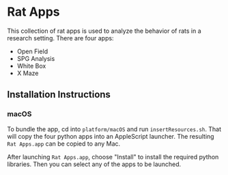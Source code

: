 # Rat Apps

This collection of rat apps is used to analyze the behavior of rats in a research setting. There are four apps:
* Open Field
* SPG Analysis
* White Box
* X Maze

## Installation Instructions

### macOS

To bundle the app, cd into `platform/macOS` and run `insertResources.sh`. That will copy the four python apps into an AppleScript launcher. The resulting `Rat Apps.app` can be copied to any Mac.

After launching `Rat Apps.app`, choose "Install" to install the required python libraries. Then you can select any of the apps to be launched.
